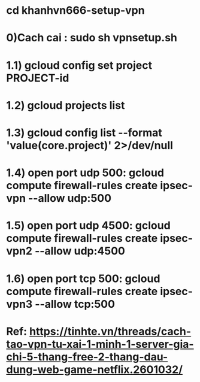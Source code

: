 # cd khanhvn666-setup-vpn  
# 0)Cach cai : sudo sh vpnsetup.sh
# 1.1) gcloud config set project PROJECT-id
# 1.2) gcloud projects list
# 1.3) gcloud config list --format 'value(core.project)' 2>/dev/null
# 1.4) open port udp 500: gcloud compute firewall-rules create ipsec-vpn --allow udp:500
# 1.5) open port udp 4500: gcloud compute firewall-rules create ipsec-vpn2 --allow udp:4500
# 1.6) open port tcp 500: gcloud compute firewall-rules create ipsec-vpn3 --allow tcp:500
# Ref:  https://tinhte.vn/threads/cach-tao-vpn-tu-xai-1-minh-1-server-gia-chi-5-thang-free-2-thang-dau-dung-web-game-netflix.2601032/
